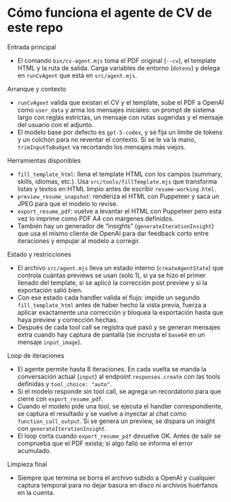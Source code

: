 # Cómo funciona el agente de CV de este repo

Entrada principal
- El comando `bin/cv-agent.mjs` toma el PDF original (`--cv`), el template HTML y la ruta de salida. Carga variables de entorno (`dotenv`) y delega en `runCvAgent` que está en `src/agent.mjs`.

Arranque y contexto
- `runCvAgent` valida que existan el CV y el template, sube el PDF a OpenAI como `user_data` y arma los mensajes iniciales: un prompt de sistema largo con reglas estrictas, un mensaje con rutas sugeridas y el mensaje del usuario con el adjunto.
- El modelo base por defecto es `gpt-5-codex`, y se fija un límite de tokens y un colchón para no reventar el contexto. Si se le va la mano, `trimInputToBudget` va recortando los mensajes más viejos.

Herramientas disponibles
- `fill_template_html`: llena el template HTML con los campos (summary, skills, idiomas, etc.). Usa `src/tools/fillTemplate.mjs` que transforma listas y textos en HTML limpio antes de escribir `resume-working.html`.
- `preview_resume_snapshot`: renderiza el HTML con Puppeteer y saca un JPEG para que el modelo lo revise.
- `export_resume_pdf`: vuelve a levantar el HTML con Puppeteer pero esta vez lo imprime como PDF A4 con márgenes definidos.
- También hay un generador de “insights” (`generateIterationInsight`) que usa el mismo cliente de OpenAI para dar feedback corto entre iteraciones y empujar al modelo a corregir.

Estado y restricciones
- El archivo `src/agent.mjs` lleva un estado interno (`createAgentState`) que controla cuántas previews se usan (solo 1), si ya se hizo el primer llenado del template, si se aplicó la corrección post preview y si la exportación salió bien.
- Con ese estado cada handler valida el flujo: impide un segundo `fill_template_html` antes de haber hecho la vista previa, fuerza a aplicar exactamente una corrección y bloquea la exportación hasta que haya preview y corrección hechas.
- Después de cada tool call se registra qué pasó y se generan mensajes extra cuando hay captura de pantalla (se incrusta el `base64` en un mensaje `input_image`).

Loop de iteraciones
- El agente permite hasta 8 iteraciones. En cada vuelta se manda la conversación actual (`input`) al endpoint `responses.create` con las tools definidas y `tool_choice: "auto"`.
- Si el modelo responde sin tool call, se agrega un recordatorio para que cierre con `export_resume_pdf`.
- Cuando el modelo pide una tool, se ejecuta el handler correspondiente, se captura el resultado y se vuelve a inyectar al chat como `function_call_output`. Si se genera un preview, se dispara un insight con `generateIterationInsight`.
- El loop corta cuando `export_resume_pdf` devuelve OK. Antes de salir se comprueba que el PDF exista; si algo falló se informa el error acumulado.

Limpieza final
- Siempre que termina se borra el archivo subido a OpenAI y cualquier captura temporal para no dejar basura en disco ni archivos huérfanos en la cuenta.
